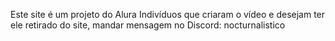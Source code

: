 Este site é um projeto do Alura
Indivíduos que criaram o vídeo e desejam ter ele retirado do site, mandar mensagem no Discord: nocturnalistico
